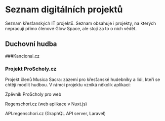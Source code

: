 # Seznam digitálních projektů
Seznam křesťanských IT projektů. Seznam obsahuje i projekty, na kterých nepracují přímo členové Glow Space, ale stojí za to o nich vědět.

## Duchovní hudba
###Kancional.cz

### Projekt ProScholy.cz
Projekt členů Musica Sacra: zázemí pro křesťanské hudebníky a lidi, kteří se chtějí modlit hudbou. V rámci projektu vzniká několik aplikací:

Zpěvník ProScholy pro web

Regenschori.cz (web aplikace v Nuxt.js)

API.regenschori.cz (GraphQL API server, Laravel)




